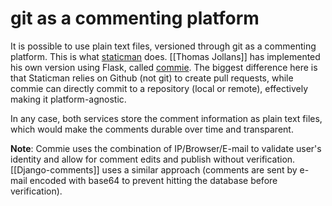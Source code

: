 # git as a commenting platform
It is possible to use plain text files, versioned through git as a commenting platform. This is what [staticman](https://www.staticman.net) does. [[Thomas Jollans]] has implemented his own version using Flask, called [commie](https://tjol.eu/blog/commie.html). The biggest difference here is that Staticman relies on Github (not git) to create pull requests, while commie can directly commit to a repository (local or remote), effectively making it platform-agnostic. 

In any case, both services store the comment information as plain text files, which would make the comments durable over time and transparent. 

**Note**: Commie uses the combination of IP/Browser/E-mail to validate user's identity and allow for comment edits and publish without verification. [[Django-comments]] uses a similar approach (comments are sent by e-mail encoded with base64 to prevent hitting the database before verification). 